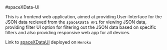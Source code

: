 #spaceXData-UI

This is a frontend web application, aimed at providing User-Interface for the JSON data recieved from the `spaceXData API` for viewing JSON data, providing filter UI option for filtering out the JSON data based on specific filters and also providing responsive web app for all devices.  

Link to [spaceXDataUI](https://spacexdata-ui.herokuapp.com/) deployed on `Heroku` 
